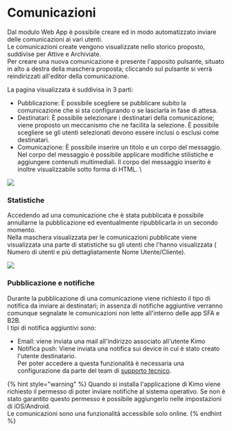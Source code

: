 # Comunicazioni

Dal modulo Web App è possibile creare ed in modo automatizzato inviare delle comunicazioni ai vari utenti.\
Le comunicazioni create vengono visualizzate nello storico proposto, suddivise per Attive e Archiviate.\
Per creare una nuova comunicazione è presente l'apposito pulsante, situato in alto a destra della maschera proposta; cliccando sul pulsante si verrà reindirizzati all'editor della comunicazione.

La pagina visualizzata è suddivisa in 3 parti:

* Pubblicazione: È possibile scegliere se pubblicare subito la comunicazione che si sta configurando o se lasciarla in fase di attesa.
* Destinatari: È possibile selezionare i destinatari della comunicazione; viene proposto un meccanismo che ne facilita la selezione. È possibile scegliere se gli utenti selezionati devono essere inclusi o esclusi come destinatari.
* Comunicazione: È possibile inserire un titolo e un corpo del messaggio. Nel corpo del messaggio è possibile applicare modifiche stilistiche e aggiungere contenuti multimediali. Il corpo del messaggio inserito è inoltre visualizzabile sotto forma di HTML. \


![](../.gitbook/assets/webapp\_comunicazioni.PNG)

### Statistiche

Accedendo ad una comunicazione che è stata pubblicata è possibile annullarne la pubblicazione ed eventualmente ripubblicarla in un secondo momento. \
Nella maschera visualizzata per le comunicazioni pubblicate viene visualizzata una parte di statistiche su gli utenti che l'hanno visualizzata ( Numero di utenti e più dettagliatamente Nome Utente/Cliente).

![](../.gitbook/assets/webapp\_statistichecomunicazione.PNG)

### Pubblicazione e notifiche

Durante la pubblicazione di una comunicazione viene richiesto il tipo di notifica da inviare ai destinatari; in assenza di notifiche aggiuntive verranno comunque segnalate le comunicazioni non lette all'interno delle app SFA e B2B.\
I tipi di notifica aggiuntivi sono:

* Email: viene inviata una mail all'indirizzo associato all'utente Kimo
* Notifica push: Viene inviata una notifica sui device in cui è stato creato l'utente destinatario. \
  Per poter accedere a questa funzionalità è necessaria una configurazione da parte del team di [supporto tecnico](../contatti.md).

{% hint style="warning" %}
Quando si installa l'applicazione di Kimo viene richiesto il permesso di poter inviare notifiche al sistema operativo. Se non è stato garantito questo permesso è possibile aggiungerlo nelle impostazioni di iOS/Android.\
Le comunicazioni sono una funzionalità accessibile solo online.
{% endhint %}

&#x20;
